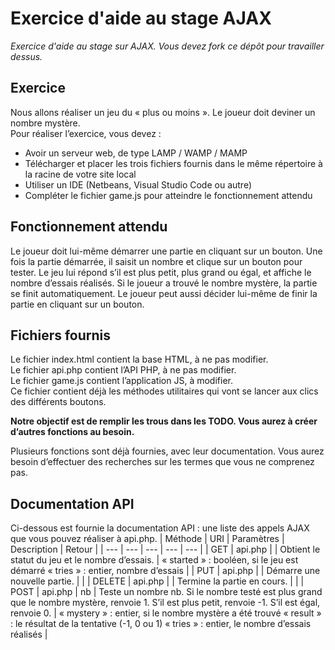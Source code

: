 # Exercice d'aide au stage AJAX

*Exercice d'aide au stage sur AJAX. Vous devez fork ce dépôt pour travailler dessus.*

## Exercice

Nous allons réaliser un jeu du « plus ou moins ». Le joueur doit deviner un nombre mystère.  
Pour réaliser l’exercice, vous devez :
*	Avoir un serveur web, de type LAMP / WAMP / MAMP
*	Télécharger et placer les trois fichiers fournis dans le même répertoire à la racine de votre site local
*	Utiliser un IDE (Netbeans, Visual Studio Code ou autre)
*	Compléter le fichier game.js pour atteindre le fonctionnement attendu

## Fonctionnement attendu
Le joueur doit lui-même démarrer une partie en cliquant sur un bouton.
Une fois la partie démarrée, il saisit un nombre et clique sur un bouton pour tester.
Le jeu lui répond s’il est plus petit, plus grand ou égal, et affiche le nombre d’essais réalisés.
Si le joueur a trouvé le nombre mystère, la partie se finit automatiquement.
Le joueur peut aussi décider lui-même de finir la partie en cliquant sur un bouton.

## Fichiers fournis
Le fichier index.html contient la base HTML, à ne pas modifier.  
Le fichier api.php contient l’API PHP, à ne pas modifier.  
Le fichier game.js contient l’application JS, à modifier.  
Ce fichier contient déjà les méthodes utilitaires qui vont se lancer aux clics des différents boutons.  

__Notre objectif est de remplir les trous dans les TODO. Vous aurez à créer d’autres fonctions au besoin.__


Plusieurs fonctions sont déjà fournies, avec leur documentation. Vous aurez besoin d’effectuer des recherches sur les termes que vous ne comprenez pas.

## Documentation API
Ci-dessous est fournie la documentation API : une liste des appels AJAX que vous pouvez réaliser à api.php.
| Méthode | URI | Paramètres | Description | Retour |
| --- | --- | --- | --- | --- |
| GET | api.php | | Obtient le statut du jeu et le nombre d’essais. | « started » : booléen, si le jeu est démarré
« tries » : entier, nombre d’essais |
| PUT | api.php |  | Démarre une nouvelle partie.	| |
| DELETE | api.php |  | Termine la partie en cours. | |
| POST | api.php | nb | Teste un nombre nb. Si le nombre testé est plus grand que le nombre mystère, renvoie 1. S’il est plus petit, renvoie -1. S’il est égal, renvoie 0. | « mystery » : entier, si le nombre mystère a été trouvé
« result » : le résultat de la tentative (-1, 0 ou 1)
« tries » : entier, le nombre d’essais réalisés |

